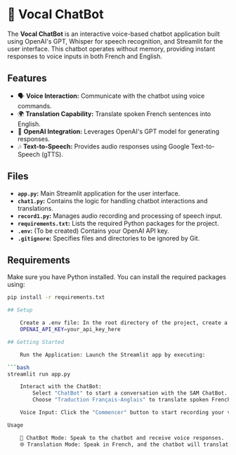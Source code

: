 # 🎤 Vocal ChatBot

The **Vocal ChatBot** is an interactive voice-based chatbot application built using OpenAI's GPT, Whisper for speech recognition, and Streamlit for the user interface. This chatbot operates without memory, providing instant responses to voice inputs in both French and English.

## Features

- 🗣️ **Voice Interaction:** Communicate with the chatbot using voice commands.
- 🌍 **Translation Capability:** Translate spoken French sentences into English.
- 🤖 **OpenAI Integration:** Leverages OpenAI's GPT model for generating responses.
- 🎶 **Text-to-Speech:** Provides audio responses using Google Text-to-Speech (gTTS).

## Files

- **`app.py`:** Main Streamlit application for the user interface.
- **`chat1.py`:** Contains the logic for handling chatbot interactions and translations.
- **`record1.py`:** Manages audio recording and processing of speech input.
- **`requirements.txt`:** Lists the required Python packages for the project.
- **`.env`:** (To be created) Contains your OpenAI API key.
- **`.gitignore`:** Specifies files and directories to be ignored by Git.

## Requirements

Make sure you have Python installed. You can install the required packages using:

```bash
pip install -r requirements.txt

## Setup

    Create a .env file: In the root directory of the project, create a file named .env and add your OpenAI API key in the following format:
    OPENAI_API_KEY=your_api_key_here

## Getting Started

    Run the Application: Launch the Streamlit app by executing:

```bash
streamlit run app.py

    Interact with the ChatBot:
        Select "ChatBot" to start a conversation with the SAM ChatBot.
        Choose "Traduction Français-Anglais" to translate spoken French sentences into English.

    Voice Input: Click the "Commencer" button to start recording your voice input, and the bot will respond accordingly.

Usage

    🎤 ChatBot Mode: Speak to the chatbot and receive voice responses.
    🌐 Translation Mode: Speak in French, and the chatbot will translate and respond in English.
